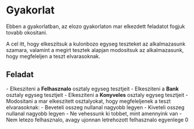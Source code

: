 <h1>Gyakorlat</h1>
Ebben a gyakorlatban, az elozo gyakorlaton mar elkezdett feladatot fogjuk tovabb okositani.

A cel itt, hogy elkeszitsuk a kulonbozo egyseg teszteket az alkalmazasunk szamara, valamint a megirt tesztek alapjan
modositsuk az alkalmazasunk, hogy megfeleljen a teszt elvarasoknak.

<h2>Feladat</h2>
- Elkesziteni a <b>Felhasznalo</b> osztaly egyseg tesztjeit
- Elkesziteni a <b>Bank</b> osztaly egyseg tesztjeit
- Elkesziteni a <b>Konyveles</b> osztaly egyseg tesztjeit
- Modositani a mar elkeszitett osztalyokat, hogy megfeleljenek a teszt elvarasoknak:
    - Beveteli osszeg nullanal nagyobb legyen
    - Kiveteli osszeg nullanal nagyobb legyen
    - Ne vehessunk ki tobbet, mint amennyink van
    - Nem letezo felhasznalo, avagy ujonnan letrehozott felhasznalo egyenlege 0 

